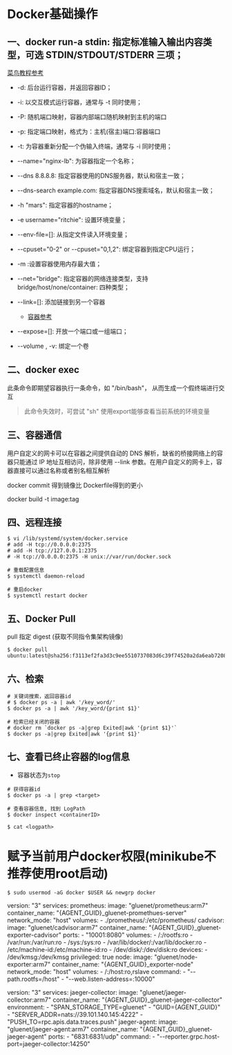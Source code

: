 # Docker基础操作
## 一、docker run-a stdin: 指定标准输入输出内容类型，可选 STDIN/STDOUT/STDERR 三项；
[菜鸟教程参考](https://www.runoob.com/docker/docker-run-command.html)  

- -d: 后台运行容器，并返回容器ID；

- -i: 以交互模式运行容器，通常与 -t 同时使用；

- -P: 随机端口映射，容器内部端口随机映射到主机的端口

- -p: 指定端口映射，格式为：主机(宿主)端口:容器端口

- -t: 为容器重新分配一个伪输入终端，通常与 -i 同时使用；

- --name="nginx-lb": 为容器指定一个名称；

- --dns 8.8.8.8: 指定容器使用的DNS服务器，默认和宿主一致；

- --dns-search example.com: 指定容器DNS搜索域名，默认和宿主一致；

- -h "mars": 指定容器的hostname；

- -e username="ritchie": 设置环境变量；

- --env-file=[]: 从指定文件读入环境变量；

- --cpuset="0-2" or --cpuset="0,1,2": 绑定容器到指定CPU运行；

- -m :设置容器使用内存最大值；

- --net="bridge": 指定容器的网络连接类型，支持 bridge/host/none/container: 四种类型；

- --link=[]: 添加链接到另一个容器
   - [容器参考](https://www.jianshu.com/p/21d66ca6115e)

- --expose=[]: 开放一个端口或一组端口；

- --volume , -v: 绑定一个卷


## 二、docker exec
此条命令即期望容器执行一条命令，如 "/bin/bash"， 从而生成一个假终端进行交互  
> 此命令失效时，可尝试 "sh"
> 使用export能够查看当前系统的环境变量

## 三、容器通信

用户自定义的网卡可以在容器之间提供自动的 DNS 解析，缺省的桥接网络上的容器只能通过 IP 地址互相访问，除非使用 --link 参数。在用户自定义的网卡上，容器直接可以通过名称或者别名相互解析



docker commit 得到镜像比 Dockerfile得到的更小

docker build -t image:tag <path container Dockerfile>

## 四、远程连接

```
$ vi /lib/systemd/system/docker.service
# add -H tcp://0.0.0.0:2375
# add -H tcp://127.0.0.1:2375
# -H tcp://0.0.0.0:2375 -H unix://var/run/docker.sock

# 重载配置信息
$ systemctl daemon-reload

# 重启docker
$ systemctl restart docker 
```

## 五、Docker Pull

pull 指定 digest (获取不同指令集架构镜像)
```shell
$ docker pull ubuntu:latest@sha256:f3113ef2fa3d3c9ee5510737083d6c39f74520a2da6eab72081d896d8592c078
```

## 六、检索

```shell
# 关键词搜索，返回容器id
# $ docker ps -a | awk '/key_word/'
$ docker ps -a | awk '/key_word/{print $1}'

# 检索已经关闭的容器
# docker rm `docker ps -a|grep Exited|awk '{print $1}'`
$ docker ps -a|grep Exited|awk '{print $1}'
```

## 七、查看已终止容器的log信息

- 容器状态为`stop`

```shell
# 获得容器id
$ docker ps -a | grep <target>

# 查看容器信息, 找到 LogPath
$ docker inspect <containerID>

$ cat <logpath>
```


# 赋予当前用户docker权限(minikube不推荐使用root启动)

```shell
$ sudo usermod -aG docker $USER && newgrp docker
```

version: "3"
services:
  prometheus:
    image: "gluenet/prometheus:arm7"
    container_name: "{AGENT_GUID}_gluenet-promethues-server"
    network_mode: "host"
    volumes:
      - ./prometheus/:/etc/prometheus/
  cadvisor:
    image: "gluenet/cadvisor:arm7"
    container_name: "{AGENT_GUID}_gluenet-exporter-cadvisor"
    ports:
      - "10001:8080"
    volumes:
      - /:/rootfs:ro
      - /var/run:/var/run:ro
      - /sys:/sys:ro
      - /var/lib/docker/:/var/lib/docker:ro
      - /etc/machine-id:/etc/machine-id:ro 
      - /dev/disk/:/dev/disk:ro
    devices:
      - /dev/kmsg:/dev/kmsg
    privileged: true
  node:
    image: "gluenet/node-exporter:arm7"
    container_name: "{AGENT_GUID}_exporter-node"
    network_mode: "host"
    volumes:
      - /:/host:ro,rslave
    command: 
      - "--path.rootfs=/host"
      - "--web.listen-address=:10000"

version: "3"
services:
  jaeger-collector:
    image: "gluenet/jaeger-collector:arm7"
    container_name: "{AGENT_GUID}_gluenet-jaeger-collector"
    environment:
      - "SPAN_STORAGE_TYPE=gluenet"
      - "GUID={AGENT_GUID}"
      - "SERVER_ADDR=nats://39.101.140.145:4222"
      - "PUSH_TO=rpc.apis.data.traces.push"
  jaeger-agent:
    image: "gluenet/jaeger-agent:arm7"
    container_name: "{AGENT_GUID}_gluenet-jaeger-agent"
    ports:
      - "6831:6831/udp"
    command: 
      - "--reporter.grpc.host-port=jaeger-collector:14250"
